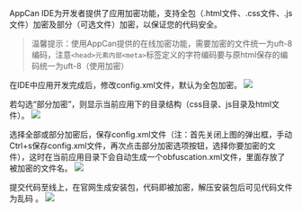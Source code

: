 ﻿AppCan IDE为开发者提供了应用加密功能，支持全包（.html文件、.css文件、.js文件）加密及部分（可选文件）加密，以保证您的代码安全。
>温馨提示：使用AppCan提供的在线加密功能，需要加密的文件统一为uft-8编码，注意````<head>元素内部<meta>````标签定义的字符编码要与原html保存的编码统一为uft-8（使用加密）

在IDE中应用开发完成后，修改config.xml文件，默认为全包加密。
![](http://newdocx.appcan.cn/docximg/110303h2015p0w31o.jpg)

若勾选“部分加密”，则显示当前应用下的目录结构（css目录、js目录及html文件）。
![](http://newdocx.appcan.cn/docximg/110359g2015q0m31g.jpg)

选择全部或部分加密后，保存config.xml文件（注：首先关闭上图的弹出框，手动Ctrl+s保存config.xml文件，再次点击部分加密选项按钮，选择你要加密的文件），这时在当前应用目录下会自动生成一个obfuscation.xml文件，里面存放了被加密的文件名。
![](http://newdocx.appcan.cn/docximg/110632d2015l0p31c.jpg)

提交代码至线上，在官网生成安装包，代码即被加密，解压安装包后可见代码文件为乱码 。
![](http://newdocx.appcan.cn/docximg/112649t2015g0e31g.jpg)
